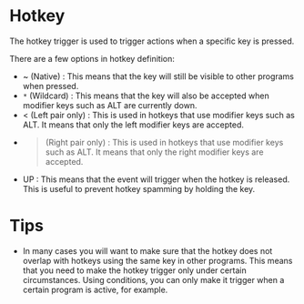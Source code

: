 # Hotkey #

The hotkey trigger is used to trigger actions when a specific key is pressed.

There are a few options in hotkey definition:
  * ~ (Native) : This means that the key will still be visible to other programs when pressed.
  * `*` (Wildcard) : This means that the key will also be accepted when modifier keys such as ALT are currently down.
  * < (Left pair only) : This is used in hotkeys that use modifier keys such as ALT. It means that only the left modifier keys are accepted.
  * > (Right pair only) : This is used in hotkeys that use modifier keys such as ALT. It means that only the right modifier keys are accepted.
  * UP : This means that the event will trigger when the hotkey is released. This is useful to prevent hotkey spamming by holding the key.

# Tips #
  * In many cases you will want to make sure that the hotkey does not overlap with hotkeys using the same key in other programs. This means that you need to make the hotkey trigger only under certain circumstances. Using conditions, you can only make it trigger when a certain program is active, for example.